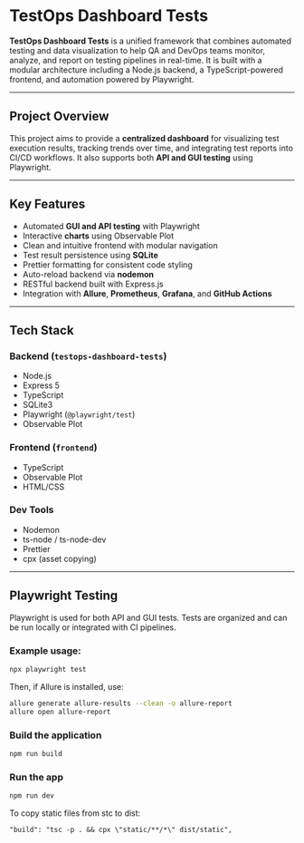# TestOps Dashboard Tests

**TestOps Dashboard Tests** is a unified framework that combines automated testing and data visualization to help QA and DevOps teams monitor, analyze, and report on testing pipelines in real-time. It is built with a modular architecture including a Node.js backend, a TypeScript-powered frontend, and automation powered by Playwright.

---

## Project Overview

This project aims to provide a **centralized dashboard** for visualizing test execution results, tracking trends over time, and integrating test reports into CI/CD workflows. It also supports both **API and GUI testing** using Playwright.

---

## Key Features

- Automated **GUI and API testing** with Playwright
- Interactive **charts** using Observable Plot
- Clean and intuitive frontend with modular navigation
- Test result persistence using **SQLite**
- Prettier formatting for consistent code styling
- Auto-reload backend via **nodemon**
- RESTful backend built with Express.js
- Integration with **Allure**, **Prometheus**, **Grafana**, and **GitHub Actions**

---

## Tech Stack

### Backend (`testops-dashboard-tests`)
- Node.js
- Express 5
- TypeScript
- SQLite3
- Playwright (`@playwright/test`)
- Observable Plot

### Frontend (`frontend`)
- TypeScript
- Observable Plot
- HTML/CSS

### Dev Tools
- Nodemon
- ts-node / ts-node-dev
- Prettier
- cpx (asset copying)

---

## Playwright Testing

Playwright is used for both API and GUI tests. Tests are organized and can be run locally or integrated with CI pipelines.

### Example usage:

```bash
npx playwright test
```

Then, if Allure is installed, use:
```bash
allure generate allure-results --clean -o allure-report
allure open allure-report
```

### Build the application
```bash
npm run build
```

### Run the app
```bash
npm run dev
```

To copy static files from stc to dist:
```
"build": "tsc -p . && cpx \"static/**/*\" dist/static",
```